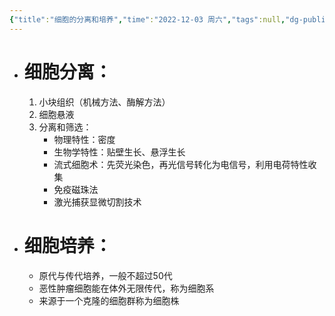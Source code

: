 ```yaml
---
{"title":"细胞的分离和培养","time":"2022-12-03 周六","tags":null,"dg-publish":true,"permalink":"/200 学习/201 细胞生物学/第03章 细生的研究方法/第2节 细胞的分离和培养/细胞的分离和培养/","dgPassFrontmatter":true,"created":"2024-01-25T18:45:03.000+08:00","updated":"2024-01-25T18:45:03.000+08:00"}
---
```



- # 细胞分离：
	1. 小块组织（机械方法、酶解方法）
	2. 细胞悬液
	3. 分离和筛选：
		- 物理特性：密度
		- 生物学特性：贴壁生长、悬浮生长
		- 流式细胞术：先荧光染色，再光信号转化为电信号，利用电荷特性收集
		- 免疫磁珠法
		- 激光捕获显微切割技术

- # 细胞培养：
	- 原代与传代培养，一般不超过50代
	- 恶性肿瘤细胞能在体外无限传代，称为细胞系
	- 来源于一个克隆的细胞群称为细胞株


	